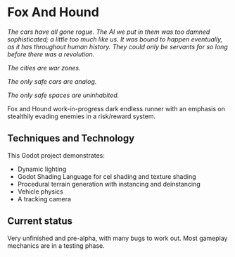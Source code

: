 # Fox And Hound

*The cars have all gone rogue.
The AI we put in them was too damned sophisticated; a little too much like us. It was bound to happen eventually, as it has throughout human history. They could only be servants for so long before there was a revolution.*

*The cities are war zones.*

*The only safe cars are analog.*

*The only safe spaces are uninhabited.*

Fox and Hound work-in-progress dark endless runner with an emphasis on stealthily evading enemies in a risk/reward system.

## Techniques and Technology

This Godot project demonstrates:

* Dynamic lighting
* Godot Shading Language for cel shading and texture shading
* Procedural terrain generation with instancing and deinstancing
* Vehicle physics
* A tracking camera

## Current status

Very unfinished and pre-alpha, with many bugs to work out. Most gameplay mechanics are in a testing phase.




